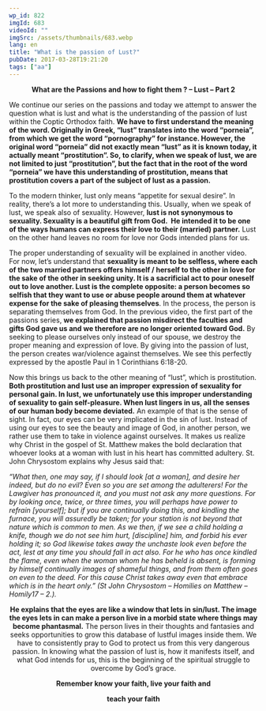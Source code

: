 ```yaml
---
wp_id: 822
imgId: 683
videoId: ""
imgSrc: /assets/thumbnails/683.webp
lang: en
title: "What is the passion of Lust?"
pubDate: 2017-03-28T19:21:20
tags: ["aa"]
---
```


<!-- page: 6 -->

<p style="text-align: center;"><strong>What are the Passions and how to fight them ? &#8211; Lust &#8211; Part 2<br />
</strong></p>
<p>We continue our series on the passions and today we attempt to answer the question what is lust and what is the understanding of the passion of lust within the Coptic Orthodox faith. <strong>We have to first understand the meaning of the word. Originally in Greek, &#8220;lust&#8221; translates into the word &#8220;porneia&#8221;, from which we get the word &#8220;pornography&#8221; for instance. However, the original word &#8220;porneia&#8221; did not exactly mean &#8220;lust&#8221; as it is known today, it actually meant &#8220;prostitution&#8221;. So, to clarify, when we speak of lust, we are not limited to just &#8220;prostitution&#8221;, but the fact that in the root of the word &#8220;porneia&#8221; we have this understanding of prostitution, means that prostitution covers a part of the subject of lust as a passion.<br />
</strong></p>
<p>To the modern thinker, lust only means &#8220;appetite for sexual desire&#8221;. In reality, there&#8217;s a lot more to understanding this. Usually, when we speak of lust, we speak also of sexuality. However, <strong>lust is not synonymous to sexuality. Sexuality is a beautiful gift from God.  He intended it to be one of the ways humans can express their love to their (married) partner.</strong> Lust on the other hand leaves no room for love nor Gods intended plans for us.</p>
<p>The proper understanding of sexuality will be explained in another video. For now, let&#8217;s understand that <strong>sexuality is meant to be selfless, where each of the two married partners offers himself / herself to the other in love for the sake of the other in seeking unity. It is a sacrificial act to pour oneself out to love another. Lust is the complete opposite: a person becomes so selfish that they want to use or abuse people around them at whatever expense for the sake of pleasing themselves</strong>. In the process, the person is separating themselves from God. In the previous video, the first part of the passions series, <strong>we explained that passion misdirect the faculties and gifts God gave us and we therefore are no longer oriented toward God.</strong> By seeking to please ourselves only instead of our spouse, we destroy the proper meaning and expression of love. By giving into the passion of lust, the person creates war/violence against themselves. We see this perfectly expressed by the apostle Paul in 1 Corinthians 6:18-20.</p>
<p>Now this brings us back to the other meaning of &#8220;lust&#8221;, which is prostitution.<strong> Both prostitution and lust use an improper expression of sexuality for personal gain. In lust, we unfortunately use this improper understanding of sexuality to gain self-pleasure. When lust lingers in us, all the senses of our human body become deviated.</strong> An example of that is the sense of sight. In fact, our eyes can be very implicated in the sin of lust. Instead of using our eyes to see the beauty and image of God, in another person, we rather use them to take in violence against ourselves. It makes us realize why Christ in the gospel of St. Matthew makes the bold declaration that whoever looks at a woman with lust in his heart has committed adultery. St. John Chrysostom explains why Jesus said that:</p>
<p><em>“What then, one may say, if I should look [at a woman], and desire her indeed, but do no evil? Even so you are set among the adulterers! For the Lawgiver has pronounced it, and you must not ask any more questions. For by looking once, twice, or three times, you will perhaps have power to refrain [yourself]; but if you are continually doing this, and kindling the furnace, you will assuredly be taken; for your station is not beyond that nature which is common to men. As we then, if we see a child holding a knife, though we do not see him hurt, [discipline] him, and forbid his ever holding it; so God likewise takes away the unchaste look even before the act, lest at any time you should fall in act also. For he who has once kindled the flame, even when the woman whom he has beheld is absent, is forming by himself continually images of shameful things, and from them often goes on even to the deed. For this cause Christ takes away even that embrace which is in the heart only.” (St John Chrysostom – Homilies on Matthew &#8211; Homily17 – 2.).</em></p>
<p style="text-align: center;"><strong>He explains that the eyes are like a window that lets in sin/lust. The image the eyes lets in can make a person live in a morbid state where things may become phantasmal.</strong> The person lives in their thoughts and fantasies and seeks opportunities to grow this database of lustful images inside them. We have to consistently pray to God to protect us from this very dangerous passion. In knowing what the passion of lust is, how it manifests itself, and what God intends for us, this is the beginning of the spiritual struggle to overcome by God&#8217;s grace.</p>
<p style="text-align: center;"><strong>Remember know your faith, live your faith and</strong></p>
<p style="text-align: center;"><strong> teach your faith</strong></p>
